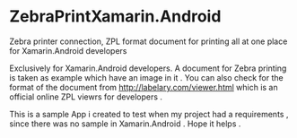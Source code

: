 # ZebraPrintXamarin.Android
Zebra printer connection, ZPL format document for printing all at one place for Xamarin.Android developers 

Exclusively for Xamarin.Android developers. A document for Zebra printing is taken as example which have an image in it . You can also check for the 
format of the document from http://labelary.com/viewer.html which is an official online ZPL viewrs for developers .

This is a sample App i created to test  when my project had a requirements , since there was no sample in Xamarin.Android . Hope it helps .
